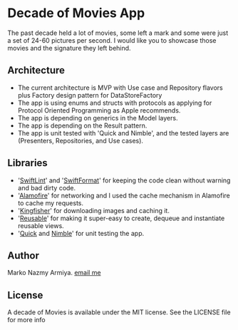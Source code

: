 # Decade of Movies App

The past decade held a lot of movies, some left a mark and some were just a set of 24-60 pictures per second. I would like you to showcase those movies and the signature they left behind.

## Architecture

* The current architecture is MVP with Use case and Repository flavors plus Factory design pattern for DataStoreFactory
* The app is using enums and structs with protocols as applying for Protocol Oriented Programming as Apple recommends.
* The app is depending on generics in the Model layers.
* The app is depending on the Result pattern.
* The app is unit tested with 'Quick and Nimble', and the tested layers are (Presenters, Repositories, and Use cases).

## Libraries

  * '[SwiftLint](https://github.com/realm/SwiftLint)' and '[SwiftFormat](https://github.com/nicklockwood/SwiftFormat)' for keeping the code clean without warning and bad dirty code.
  * '[Alamofire](https://github.com/Alamofire/Alamofire)' for networking and I used the cache mechanism in Alamofire to cache my requests.
  * '[Kingfisher](https://github.com/onevcat/Kingfisher)' for downloading images and caching it.
  * '[Reusable](https://github.com/AliSoftware/Reusable)' for making it super-easy to create, dequeue and instantiate reusable views.
  * '[Quick](https://github.com/Quick/Quick) and [Nimble](https://github.com/Quick/Nimble)' for unit testing the app.

## Author

Marko Nazmy Armiya.
[email me](mailto:marko.nazmy@gmail.com)

## License

A decade of Movies is available under the MIT license. See the LICENSE file for more info
